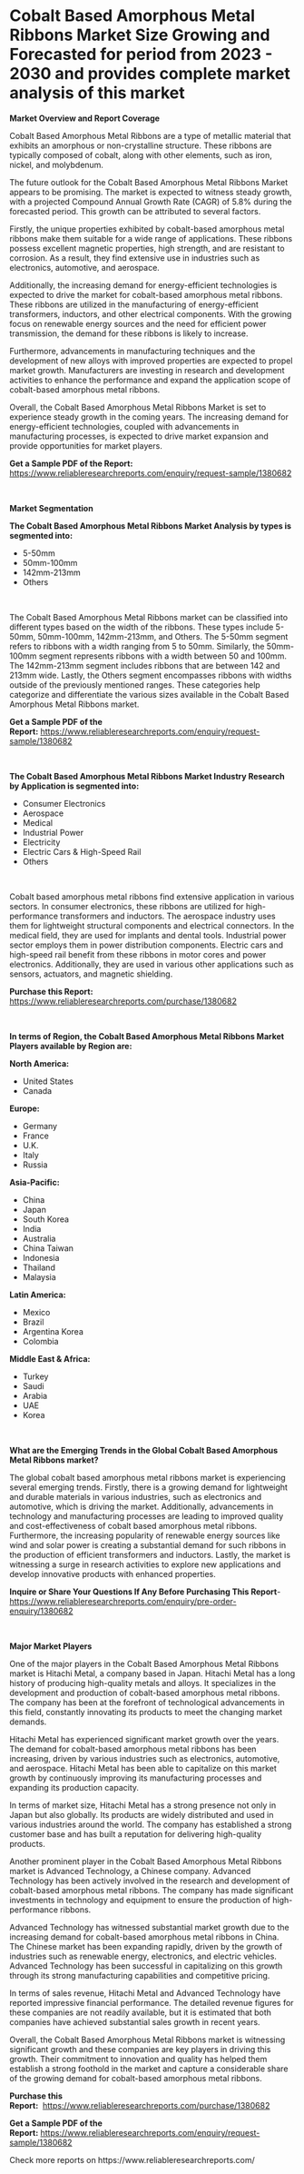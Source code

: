 <p><h1>Cobalt Based Amorphous Metal Ribbons Market Size Growing and Forecasted for period from 2023 - 2030 and provides complete market analysis of this market</h1></p><p><strong>Market Overview and Report Coverage</strong></p>
<p><p>Cobalt Based Amorphous Metal Ribbons are a type of metallic material that exhibits an amorphous or non-crystalline structure. These ribbons are typically composed of cobalt, along with other elements, such as iron, nickel, and molybdenum.</p><p>The future outlook for the Cobalt Based Amorphous Metal Ribbons Market appears to be promising. The market is expected to witness steady growth, with a projected Compound Annual Growth Rate (CAGR) of 5.8% during the forecasted period. This growth can be attributed to several factors.</p><p>Firstly, the unique properties exhibited by cobalt-based amorphous metal ribbons make them suitable for a wide range of applications. These ribbons possess excellent magnetic properties, high strength, and are resistant to corrosion. As a result, they find extensive use in industries such as electronics, automotive, and aerospace.</p><p>Additionally, the increasing demand for energy-efficient technologies is expected to drive the market for cobalt-based amorphous metal ribbons. These ribbons are utilized in the manufacturing of energy-efficient transformers, inductors, and other electrical components. With the growing focus on renewable energy sources and the need for efficient power transmission, the demand for these ribbons is likely to increase.</p><p>Furthermore, advancements in manufacturing techniques and the development of new alloys with improved properties are expected to propel market growth. Manufacturers are investing in research and development activities to enhance the performance and expand the application scope of cobalt-based amorphous metal ribbons.</p><p>Overall, the Cobalt Based Amorphous Metal Ribbons Market is set to experience steady growth in the coming years. The increasing demand for energy-efficient technologies, coupled with advancements in manufacturing processes, is expected to drive market expansion and provide opportunities for market players.</p></p>
<p><strong>Get a Sample PDF of the Report:</strong> <a href="https://www.reliableresearchreports.com/enquiry/request-sample/1380682">https://www.reliableresearchreports.com/enquiry/request-sample/1380682</a></p>
<p>&nbsp;</p>
<p><strong>Market Segmentation</strong></p>
<p><strong>The Cobalt Based Amorphous Metal Ribbons Market Analysis by types is segmented into:</strong></p>
<p><ul><li>5-50mm</li><li>50mm-100mm</li><li>142mm-213mm</li><li>Others</li></ul></p>
<p>&nbsp;</p>
<p><p>The Cobalt Based Amorphous Metal Ribbons market can be classified into different types based on the width of the ribbons. These types include 5-50mm, 50mm-100mm, 142mm-213mm, and Others. The 5-50mm segment refers to ribbons with a width ranging from 5 to 50mm. Similarly, the 50mm-100mm segment represents ribbons with a width between 50 and 100mm. The 142mm-213mm segment includes ribbons that are between 142 and 213mm wide. Lastly, the Others segment encompasses ribbons with widths outside of the previously mentioned ranges. These categories help categorize and differentiate the various sizes available in the Cobalt Based Amorphous Metal Ribbons market.</p></p>
<p><strong>Get a Sample PDF of the Report:</strong>&nbsp;<a href="https://www.reliableresearchreports.com/enquiry/request-sample/1380682">https://www.reliableresearchreports.com/enquiry/request-sample/1380682</a></p>
<p>&nbsp;</p>
<p><strong>The Cobalt Based Amorphous Metal Ribbons Market Industry Research by Application is segmented into:</strong></p>
<p><ul><li>Consumer Electronics</li><li>Aerospace</li><li>Medical</li><li>Industrial Power</li><li>Electricity</li><li>Electric Cars & High-Speed Rail</li><li>Others</li></ul></p>
<p>&nbsp;</p>
<p><p>Cobalt based amorphous metal ribbons find extensive application in various sectors. In consumer electronics, these ribbons are utilized for high-performance transformers and inductors. The aerospace industry uses them for lightweight structural components and electrical connectors. In the medical field, they are used for implants and dental tools. Industrial power sector employs them in power distribution components. Electric cars and high-speed rail benefit from these ribbons in motor cores and power electronics. Additionally, they are used in various other applications such as sensors, actuators, and magnetic shielding.</p></p>
<p><strong>Purchase this Report:</strong>&nbsp; <a href="https://www.reliableresearchreports.com/purchase/1380682">https://www.reliableresearchreports.com/purchase/1380682</a></p>
<p>&nbsp;</p>
<p><strong>In terms of Region, the Cobalt Based Amorphous Metal Ribbons Market Players available by Region are:</strong></p>
<p>
    <p> <strong> North America: </strong>
        <ul>
            <li>United States</li>
            <li>Canada</li>
        </ul>
        </p> 
    <p> <strong> Europe: </strong>
        <ul>
            <li>Germany</li>
            <li>France</li>
            <li>U.K.</li>
            <li>Italy</li>
            <li>Russia</li>
        </ul>
        </p> 
    <p> <strong> Asia-Pacific: </strong>
        <ul>
            <li>China</li>
            <li>Japan</li>
            <li>South Korea</li>
            <li>India</li>
            <li>Australia</li>
            <li>China Taiwan</li>
            <li>Indonesia</li>
            <li>Thailand</li>
            <li>Malaysia</li>
        </ul>
        </p> 
    <p> <strong> Latin America: </strong>
        <ul>
            <li>Mexico</li>
            <li>Brazil</li>
            <li>Argentina Korea</li>
            <li>Colombia</li>
        </ul>
        </p> 
    <p> <strong> Middle East & Africa: </strong>
        <ul>
            <li>Turkey</li>
            <li>Saudi</li>
            <li>Arabia</li>
            <li>UAE</li>
            <li>Korea</li>
        </ul>
    </p>
    </p>
<p>&nbsp;</p>
<p><strong>What are the Emerging Trends in the Global Cobalt Based Amorphous Metal Ribbons market?</strong></p>
<p><p>The global cobalt based amorphous metal ribbons market is experiencing several emerging trends. Firstly, there is a growing demand for lightweight and durable materials in various industries, such as electronics and automotive, which is driving the market. Additionally, advancements in technology and manufacturing processes are leading to improved quality and cost-effectiveness of cobalt based amorphous metal ribbons. Furthermore, the increasing popularity of renewable energy sources like wind and solar power is creating a substantial demand for such ribbons in the production of efficient transformers and inductors. Lastly, the market is witnessing a surge in research activities to explore new applications and develop innovative products with enhanced properties.</p></p>
<p><strong>Inquire or Share Your Questions If Any Before Purchasing This Report</strong>- <a href="https://www.reliableresearchreports.com/enquiry/pre-order-enquiry/1380682">https://www.reliableresearchreports.com/enquiry/pre-order-enquiry/1380682</a></p>
<p>&nbsp;</p>
<p><strong>Major Market Players</strong></p>
<p><p>One of the major players in the Cobalt Based Amorphous Metal Ribbons market is Hitachi Metal, a company based in Japan. Hitachi Metal has a long history of producing high-quality metals and alloys. It specializes in the development and production of cobalt-based amorphous metal ribbons. The company has been at the forefront of technological advancements in this field, constantly innovating its products to meet the changing market demands.</p><p>Hitachi Metal has experienced significant market growth over the years. The demand for cobalt-based amorphous metal ribbons has been increasing, driven by various industries such as electronics, automotive, and aerospace. Hitachi Metal has been able to capitalize on this market growth by continuously improving its manufacturing processes and expanding its production capacity.</p><p>In terms of market size, Hitachi Metal has a strong presence not only in Japan but also globally. Its products are widely distributed and used in various industries around the world. The company has established a strong customer base and has built a reputation for delivering high-quality products.</p><p>Another prominent player in the Cobalt Based Amorphous Metal Ribbons market is Advanced Technology, a Chinese company. Advanced Technology has been actively involved in the research and development of cobalt-based amorphous metal ribbons. The company has made significant investments in technology and equipment to ensure the production of high-performance ribbons.</p><p>Advanced Technology has witnessed substantial market growth due to the increasing demand for cobalt-based amorphous metal ribbons in China. The Chinese market has been expanding rapidly, driven by the growth of industries such as renewable energy, electronics, and electric vehicles. Advanced Technology has been successful in capitalizing on this growth through its strong manufacturing capabilities and competitive pricing.</p><p>In terms of sales revenue, Hitachi Metal and Advanced Technology have reported impressive financial performance. The detailed revenue figures for these companies are not readily available, but it is estimated that both companies have achieved substantial sales growth in recent years.</p><p>Overall, the Cobalt Based Amorphous Metal Ribbons market is witnessing significant growth and these companies are key players in driving this growth. Their commitment to innovation and quality has helped them establish a strong foothold in the market and capture a considerable share of the growing demand for cobalt-based amorphous metal ribbons.</p></p>
<p><strong>Purchase this Report:</strong>&nbsp;&nbsp;<a href="https://www.reliableresearchreports.com/purchase/1380682">https://www.reliableresearchreports.com/purchase/1380682</a></p>
<p></p>
<p><strong>Get a Sample PDF of the Report:</strong>&nbsp;<a href="https://www.reliableresearchreports.com/enquiry/request-sample/1380682">https://www.reliableresearchreports.com/enquiry/request-sample/1380682</a></p>
<p>Check more reports on https://www.reliableresearchreports.com/</p>